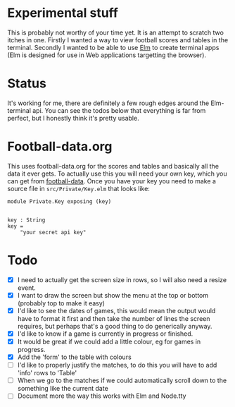 # Experimental stuff

This is probably not worthy of your time yet. It is an attempt to scratch two itches in one. Firstly I wanted a way to view football scores and tables in the terminal. Secondly I wanted to be able to use [Elm]( https://elm-lang.org/ ) to create terminal apps (Elm is designed for use in Web applications targetting the browser).

# Status

It's working for me, there are definitely a few rough edges around the Elm-terminal api. You can see the todos below that everything is far from perfect, but I honestly think it's pretty usable.

# Football-data.org

This uses football-data.org for the scores and tables and basically all the data it ever gets.
To actually use this you will need your own key, which you can get from [football-data](https://www.football-data.org/).
Once you have your key you need to make a source file in `src/Private/Key.elm` that looks like:

```
module Private.Key exposing (key)


key : String
key =
    "your secret api key"
```


# Todo

- [x] I need to actually get the screen size in rows, so I will also need a resize event.
- [x] I want to draw the screen but show the menu at the top or bottom (probably top to make it easy)
- [x] I'd like to see the dates of games, this would mean the output would have to format it first and then take the number of lines the screen requires, but perhaps that's a good thing to do generically anyway.
- [x] I'd like to know if a game is currently in progress or finished.
- [x] It would be great if we could add a little colour, eg for games in progress.
- [x] Add the 'form' to the table with colours
- [ ] I'd like to properly justify the matches, to do this you will have to add 'info' rows to 'Table'
- [ ] When we go to the matches if we could automatically scroll down to the something like the current date
- [ ] Document more the way this works with Elm and Node.tty
